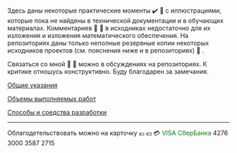 Здесь даны некоторые практические моменты :heavy_check_mark: :memo: с иллюстрациями, которые пока не найдены в технической документации и в обучающих материалах. Комментариев :speech_balloon: :blue_book: в исходниках недостаточно для их изложения и изложения математического обеспечения. На репозиториях даны только неполные резервные копии некоторых исходников проектов (см. пояснения ниже и в репозиториях) :floppy_disk: .

Связаться со мной :email: :fax: можно в обсуждениях на репозиториях. К критике отношусь конструктивно. Буду благодарен за замечания.

[Общие указания](https://github.com/tsv19su254052/tsv19su254052/blob/main/Common.md)

[Объемы выполняемых работ](https://github.com/tsv19su254052/tsv19su254052/blob/main/Works.md)

[Способы и средства разработки](https://github.com/tsv19su254052/tsv19su254052/blob/main/Languages.md)

----
Облагодетельствовать можно на карточку :euro: :dollar: :credit_card: <span style="color:Green">VISA СберБанка</span> 4276 3000 3587 2715
